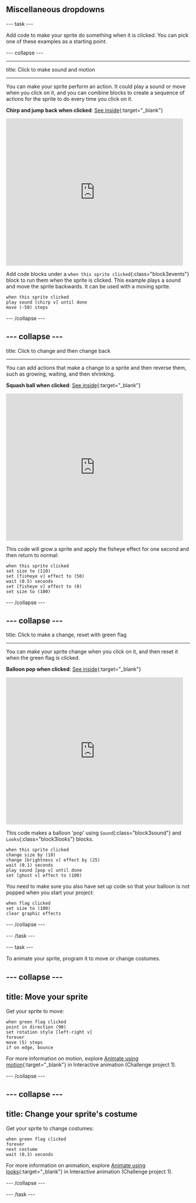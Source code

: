 ## Miscellaneous dropdowns

--- task ---

Add code to make your sprite do something when it is clicked. You can pick one of these examples as a starting point.

--- collapse ---

--- 

title: Click to make sound and motion

---

You can make your sprite perform an action. It could play a sound or move when you click on it, and you can combine blocks to create a sequence of actions for the sprite to do every time you click on it. 

**Chirp and jump back when clicked**: [See inside](https://scratch.mit.edu/projects/435649420/editor){:target="_blank"}

<div class="scratch-preview">
  <iframe src="https://scratch.mit.edu/projects/435649420/embed" allowtransparency="true" width="485" height="402" frameborder="0" scrolling="no" allowfullscreen></iframe>
</div>

Add code blocks under a `when this sprite clicked`{:class="block3events"} block to run them when the sprite is clicked. This example plays a sound and move the sprite backwards. It can be used with a moving sprite. 

```blocks3
when this sprite clicked
play sound [chirp v] until done
move (-50) steps
```

--- /collapse ---


--- collapse ---
---

title: Click to change and then change back

---

You can add actions that make a change to a sprite and then reverse them, such as growing, waiting, and then shrinking. 

**Squash ball when clicked**: [See inside](https://scratch.mit.edu/projects/435723273/editor){:target="_blank"}

<div class="scratch-preview">
  <iframe src="https://scratch.mit.edu/projects/435723273/embed" allowtransparency="true" width="485" height="402" frameborder="0" scrolling="no" allowfullscreen></iframe>
</div>

This code will grow a sprite and apply the fisheye effect for one second and then return to normal:

```blocks3
when this sprite clicked
set size to (110)
set [fisheye v] effect to (50)
wait (0.5) seconds
set [fisheye v] effect to (0)
set size to (100)
```

--- /collapse ---

--- collapse ---
---

title: Click to make a change, reset with green flag

---
You can make your sprite change when you click on it, and then reset it when the green flag is clicked. 

**Balloon pop when clicked**: [See inside](https://scratch.mit.edu/projects/435725465/editor){:target="_blank"}

<div class="scratch-preview">
  <iframe src="https://scratch.mit.edu/projects/435725465/embed" allowtransparency="true" width="485" height="402" frameborder="0" scrolling="no" allowfullscreen></iframe>
</div>

This code makes a balloon 'pop' using `Sound`{:class="block3sound"} and `Looks`{:class="block3looks"} blocks. 

```blocks3
when this sprite clicked
change size by (10)
change [brightness v] effect by (25)
wait (0.1) seconds
play sound [pop v] until done
set [ghost v] effect to (100)
```

You need to make sure you also have set up code so that your balloon is not popped when you start your project:

```blocks3
when flag clicked
set size to (100)
clear graphic effects
```

--- /collapse ---

--- /task ---

--- task ---

To animate your sprite, program it to move or change costumes.

--- collapse ---
---
title: Move your sprite
---

Get your sprite to move:

```blocks3
when green flag clicked
point in direction (90)
set rotation style [left-right v]
forever
move (5) steps
if on edge, bounce
```

For more information on motion, explore [Animate using motion](https://projects.raspberrypi.org/en/projects/interactive-animation/3){:target="_blank"} in Interactive animation (Challenge project 1).

--- /collapse ---

--- collapse ---
---
title: Change your sprite's costume
---

Get your sprite to change costumes:

```blocks3
when green flag clicked
forever
next costume
wait (0.3) seconds
```

For more information on animation, explore [Animate using looks](https://projects.raspberrypi.org/en/projects/interactive-animation/5){:target="_blank"} in Interactive animation (Challenge project 1).

--- /collapse ---

--- /task ---
